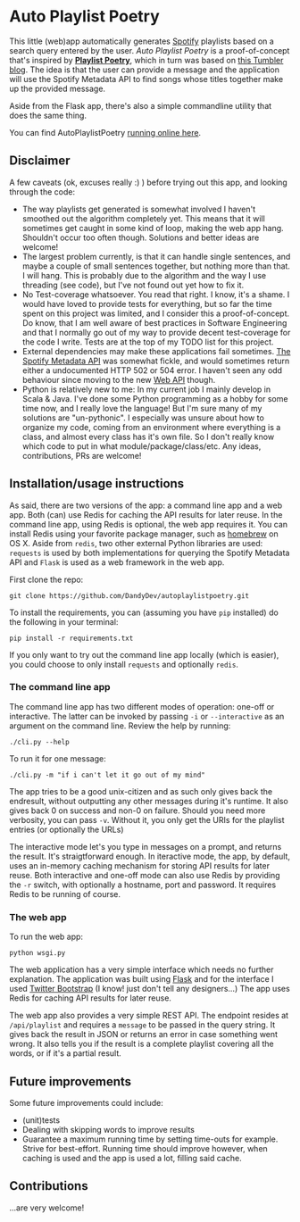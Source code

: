 Auto Playlist Poetry
====================

This little (web)app automatically generates [Spotify](https://www.spotify.com) playlists based on a search query entered by the user. _Auto Playlist Poetry_ is a proof-of-concept that's inspired by [**Playlist Poetry**](http://playlistpoetry.com/), which in turn was based on [this Tumbler blog](http://spotifypoetry.tumblr.com/). The idea is that the user can provide a message and the application will use the Spotify Metadata API to find songs whose titles together make up the provided message. 

Aside from the Flask app, there's also a simple commandline utility that does the same thing.

You can find AutoPlaylistPoetry [running online here](http://autoplaylistpoetry.com/).

## Disclaimer

A few caveats (ok, excuses really :) ) before trying out this app, and looking through the code:

* The way playlists get generated is somewhat involved I haven't smoothed out the algorithm completely yet. This means that it will sometimes get caught in some kind of loop, making the web app hang. Shouldn't occur too often though. Solutions and better ideas are welcome!
* The largest problem currently, is that it can handle single sentences, and maybe a couple of small sentences together, but nothing more than that. I will hang. This is probably due to the algorithm and the way I use threading (see code), but I've not found out yet how to fix it.
* No Test-coverage whatsoever. You read that right. I know, it's a shame. I would have loved to provide tests for everything, but so far the time spent on this project was limited, and I consider this a proof-of-concept. Do know, that I am well aware of best practices in Software Engineering and that I normally go out of my way to provide decent test-coverage for the code I write. Tests are at the top of my TODO list for this project.
* External dependencies may make these applications fail sometimes. [The Spotify Metadata API](https://developer.spotify.com/technologies/metadata-api/) was somewhat fickle, and would sometimes return either a undocumented HTTP 502 or 504 error. I haven't seen any odd behaviour since moving to the new [Web API](https://developer.spotify.com/web-api/) though.
* Python is relatively new to me: In my current job I mainly develop in Scala & Java. I've done some Python programming as a hobby for some time now, and I really love the language! But I'm sure many of my solutions are "un-pythonic". I especially was unsure about how to organize my code, coming from an environment where everything is a class, and almost every class has it's own file. So I don't really know which code to put in what module/package/class/etc. Any ideas, contributions, PRs are welcome!

## Installation/usage instructions

As said, there are two versions of the app: a command line app and a web app. Both (can) use Redis for caching the API results for later reuse. In the command line app, using Redis is optional, the web app requires it. You can install Redis using your favorite package manager, such as [homebrew](http://brew.sh/) on OS X. Aside from `redis`, two other external Python libraries are used: `requests` is used by both implementations for querying the Spotify Metadata API and `Flask` is used as a web framework in the web app.

First clone the repo:
	
	git clone https://github.com/DandyDev/autoplaylistpoetry.git

To install the requirements, you can (assuming you have `pip` installed) do the following in your terminal: 

	pip install -r requirements.txt

If you only want to try out the command line app locally (which is easier), you could choose to only install `requests` and optionally `redis`.

### The command line app

The command line app has two different modes of operation: one-off or interactive. The latter can be invoked by passing `-i` or `--interactive` as an argument on the command line. Review the help by running:

	./cli.py --help
	
To run it for one message:

	./cli.py -m "if i can't let it go out of my mind"

The app tries to be a good unix-citizen and as such only gives back the endresult, without outputting any other messages during it's runtime. It also gives back 0 on success and non-0 on failure. Should you need more verbosity, you can pass `-v`. Without it, you only get the URIs for the playlist entries (or optionally the URLs)

The interactive mode let's you type in messages on a prompt, and returns the result. It's straigtforward enough. In iteractive mode, the app, by default, uses an in-memory caching mechanism for storing API results for later reuse. Both interactive and one-off mode can also use Redis by providing the `-r` switch, with optionally a hostname, port and password. It requires Redis to be running of course.

### The web app

To run the web app:

	python wsgi.py

The web application has a very simple interface which needs no further explanation. The application was built using [Flask](http://flask.pocoo.org/) and for the interface I used [Twitter Bootstrap](http://twitter.github.io/bootstrap/) (I know! just don't tell any designers…) The app uses Redis for caching API results for later reuse.

The web app also provides a very simple REST API. The endpoint resides at `/api/playlist` and requires a `message` to be passed in the query string. It gives back the result in JSON or returns an error in case something went wrong. It also tells you if the result is a complete playlist covering all the words, or if it's a partial result.

## Future improvements

Some future improvements could include:

* (unit)tests
* Dealing with skipping words to improve results
* Guarantee a maximum running time by setting time-outs for example. Strive for best-effort. Running time should improve however, when caching is used and the app is used a lot, filling said cache.

## Contributions

...are very welcome!


